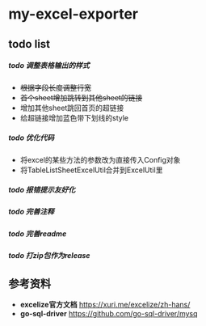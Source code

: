 # my-excel-exporter
## todo list
##### todo 调整表格输出的样式
- <del>根据字段长度调整行宽</del>
- <del>首个sheet增加跳转到其他sheet的链接</del>
- 增加其他sheet跳回首页的超链接
- 给超链接增加蓝色带下划线的style
##### todo 优化代码
- 将excel的某些方法的参数改为直接传入Config对象
- 将TableListSheetExcelUtil合并到ExcelUtil里
##### todo 报错提示友好化
##### todo 完善注释
##### todo 完善readme
##### todo 打zip包作为release
## 参考资料
- **excelize官方文档** https://xuri.me/excelize/zh-hans/
- **go-sql-driver** https://github.com/go-sql-driver/mysq